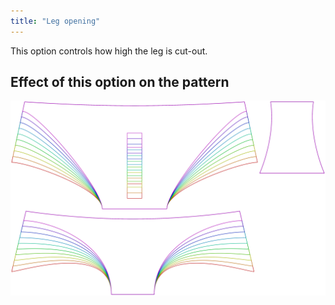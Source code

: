 ```yaml
---
title: "Leg opening"
---
```


This option controls how high the leg is cut-out.

## Effect of this option on the pattern

![This image shows the effect of this option by superimposing several variants that have a different value for this option](ursula_legopening_sample.svg "Effect of this option on the pattern")
